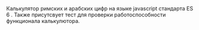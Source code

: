 Калькулятор римских и арабских цифр на языке javascript стандарта ES 6 . Также присутсвует тест для проверки работоспособности функционала калькулютора.
